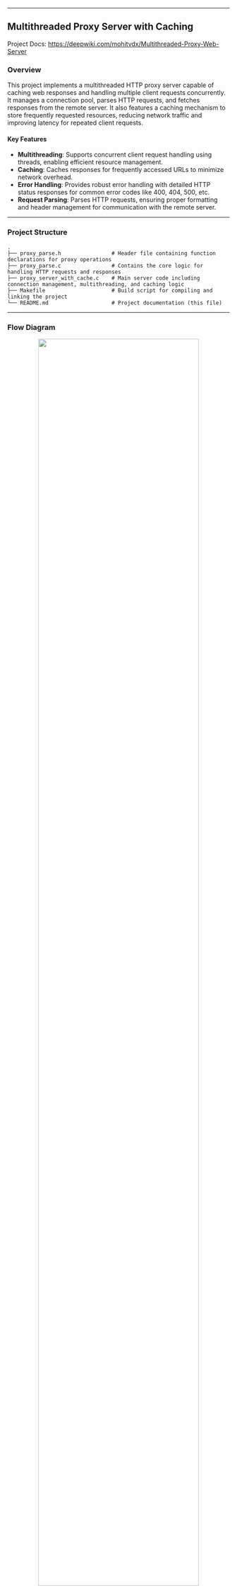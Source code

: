 
---

**Multithreaded Proxy Server with Caching**
---
Project Docs: https://deepwiki.com/mohitvdx/Multithreaded-Proxy-Web-Server


### Overview

This project implements a multithreaded HTTP proxy server capable of caching web responses and handling multiple client requests concurrently. It manages a connection pool, parses HTTP requests, and fetches responses from the remote server. It also features a caching mechanism to store frequently requested resources, reducing network traffic and improving latency for repeated client requests.

#### Key Features
- **Multithreading**: Supports concurrent client request handling using threads, enabling efficient resource management.
- **Caching**: Caches responses for frequently accessed URLs to minimize network overhead.
- **Error Handling**: Provides robust error handling with detailed HTTP status responses for common error codes like 400, 404, 500, etc.
- **Request Parsing**: Parses HTTP requests, ensuring proper formatting and header management for communication with the remote server.

---

### Project Structure
```
.
├── proxy_parse.h                # Header file containing function declarations for proxy operations
├── proxy_parse.c                # Contains the core logic for handling HTTP requests and responses
├── proxy_server_with_cache.c    # Main server code including connection management, multithreading, and caching logic
├── Makefile                     # Build script for compiling and linking the project
└── README.md                    # Project documentation (this file)
```

---
### Flow Diagram

<!-- ![Flow diagram](FlowDiagram/FlowDiagram.png) -->
<div style="text-align: center;">
  <img src="Images/FlowDiagram.png" style="width: 85%; border-radius: 15px;" />
</div>


This diagram illustrates the process flow of how a client request is handled by the proxy server, from the initial request to response generation, caching, and error handling.

### Core Functions

#### `sendErrorMessage(int socket, int status_code)`
- **Description**: Sends a formatted HTTP error message for specified status codes like 400, 403, 404, 500, etc.
- **Arguments**:
  - `socket`: The socket descriptor for the client connection.
  - `status_code`: The HTTP error status code (e.g., 400, 404, etc.).
- **Returns**: 1 on success, -1 on failure.

#### `sendHttpErrorResponse(int socket, int status_code)`
- **Description**: Sends detailed error responses to the client, including the appropriate status message and HTML body content.
- **Arguments**:
  - `socket`: The socket descriptor for the client connection.
  - `status_code`: The HTTP error status code to be returned.
- **Returns**: 1 on success, -1 on failure.

#### `connectRemoteServer(char* host_addr, int port_num)`
- **Description**: Establishes a connection to a remote server for fetching resources.
- **Arguments**:
  - `host_addr`: The address of the remote server.
  - `port_num`: The port number to connect to.
- **Returns**: The socket descriptor on success, -1 on failure.

#### `handle_request(int clientSocket, ParsedRequest *request, char *tempReq)`
- **Description**: Processes the HTTP request, forwards it to the remote server, and sends the response back to the client.
- **Arguments**:
  - `clientSocket`: The socket descriptor for the client.
  - `request`: A structure containing parsed HTTP request details.
  - `tempReq`: A temporary request buffer.
- **Returns**: 0 on success, -1 on failure.

#### `checkHTTPversion(char *msg)`
- **Description**: Checks and validates the HTTP version in the incoming request message.
- **Arguments**:
  - `msg`: The HTTP request message.
- **Returns**: 1 for supported HTTP versions (1.0, 1.1), -1 for unsupported versions.

#### `thread_fn(void* socketNew)`
- **Description**: The function executed by each thread to handle client requests. It waits for the semaphore to ensure safe concurrent access and processes the incoming request.
- **Arguments**:
  - `socketNew`: A pointer to the socket descriptor for the client.
- **Returns**: None.

---

### Constants

- `MAX_CLIENTS`: Maximum number of concurrent client connections (default: 10).
- `MAX_BYTES`: Maximum allowed size of request or response (default: 4096 bytes).
- `MAX_SIZE`: Maximum size for the cache (default: 200 MB).
- `MAX_ELEMENT_SIZE`: Maximum size for an individual cached element (default: 10 MB).

---

### Data Structures

#### `cache_element`
A structure representing a cached response.

- **Fields**:
  - `data`: A pointer to the cached response data.
  - `len`: The length of the cached data.
  - `url`: The URL associated with the cached response.
  - `lru_time_track`: A timestamp for managing the least recently used (LRU) cache eviction policy.
  - `next`: A pointer to the next cache element in the linked list.

```c
struct cache_element {
    char *data;
    int len;
    char *url;
    time_t lru_time_track;
    cache_element *next;
};
```

---

### Dependencies

- **Standard Libraries**: `stdio.h`, `stdlib.h`, `string.h`, `unistd.h`, `time.h`, `errno.h`, `pthread.h`, `semaphore.h`.
- **Networking Libraries**: `sys/socket.h`, `netinet/in.h`, `arpa/inet.h`.

---

### Compilation and Build

To compile the proxy server, use the provided `Makefile` by running the following command:
```
make
```
This will compile the project and generate the executable `proxy` along with the necessary object files.

#### Makefile Details

The `Makefile` includes the following targets:

##### `all`
The default target that builds the proxy server executable.

```makefile
CC=g++
CFLAGS= -g -Wall

all: proxy

proxy: proxy_server_with_cache.c
	$(CC) $(CFLAGS) -o proxy_parse.o -c proxy_parse.c -lpthread
	$(CC) $(CFLAGS) -o proxy.o -c proxy_server_with_cache.c -lpthread
	$(CC) $(CFLAGS) -o proxy proxy_parse.o proxy.o -lpthread
```

##### `clean`
Removes all object files and the compiled executable.

```makefile
clean:
	rm -f proxy *.o
```

##### `tar`
Creates a tarball archive of the source code, including the proxy server files, `README`, `Makefile`, and header/source files.

```makefile
tar:
	tar -cvzf ass1.tgz proxy_server_with_cache.c README Makefile proxy_parse.c proxy_parse.h
```

---

### Usage

1. **Start the Proxy Server**: Run the compiled binary to start the proxy server on a specific port. For example:
   ```
   ./proxy 8080
   ```
   This will start the proxy server on port 8080. Ensure the server is accessible to clients.

2. **Connect Clients**: Clients can connect to the proxy server through the specified port (e.g., Open `http://localhost:8080/https://iiitbhopal.ac.in/#/website/home`). When clients request a web resource, the proxy will check if the resource is in the cache. If it is, it will return the cached data; otherwise, it will fetch the resource from the remote server.

3. **Manage Cache**: The server will cache responses for frequently accessed URLs, improving the speed and reducing the network traffic for repeated requests.

Note: Accept the below dialogue to allow setting up proxy server.

<div style="text-align: center;">
  <img src="Images/ProxyAccept.png" style="width: 50%; border-radius: 15px;" />
</div>

Note: Use incognito mode in browser to test the proxy server. So that browser cache will not be used.

---

### Terminal Output

<div style="display: grid; grid-template-columns: repeat(2, 1fr); gap: 15px; justify-items: center;">
  <div>
    <img src="Images/running1.png" style="width: 100%; max-width: 350px; border-radius: 15px;" />
  </div>
  <div>
    <img src="Images/running2.png" style="width: 100%; max-width: 350px; border-radius: 15px;" />
  </div>
  <!-- <div>
    <img src="Images/running3.png" style="width: 100%; max-width: 350px; border-radius: 15px;" />
  </div>
  <div>
    <img src="Images/running4.png" style="width: 100%; max-width: 350px; border-radius: 15px;" />
  </div> -->
  <div style="grid-column: span 2; text-align: center;">
    <img src="Images/running3.png" style="width: 100%; max-width: 350px; border-radius: 15px;" />
  </div>
</div>


---

### Computer Science Fundamentals Used

1. **Multithreading**: Each incoming client request is processed in a separate thread, allowing the server to handle multiple client requests simultaneously. The use of threads ensures efficient resource utilization and faster response times. This is achieved using `pthread` library functions.

2. **Caching**: The project employs a caching mechanism to store frequently accessed resources. The LRU (Least Recently Used) policy is used to manage cache eviction, ensuring that the most recently accessed items remain in the cache, while less frequently accessed items are removed.

3. **Socket Programming**: The project utilizes low-level socket programming to establish communication between the client, proxy server, and remote server. This includes managing TCP/IP connections, parsing HTTP requests, and sending back HTTP responses.

4. **Error Handling**: Proper error handling ensures the system remains stable and responds with appropriate HTTP status codes when issues occur, such as malformed requests or connection failures.

5. **Concurrency Management**: Semaphores are used to ensure that shared resources, such as the cache, are accessed in a thread-safe manner, avoiding race conditions and ensuring data integrity.

---

### Error Handling

- The proxy server logs errors such as connection failures, request parsing issues, and cache management problems.
- Error codes are returned in the form of detailed HTTP status responses, including:
  - 400 Bad Request
  - 403 Forbidden
  - 404 Not Found
  - 500 Internal Server Error
  - 501 Not Implemented
  - 505 HTTP Version Not Supported

---

### Note

This project works better in linux/unix environment.

---

### Contributing

Contributions are welcome! If you'd like to contribute to this project, feel free to fork the repository and submit a pull request. Please ensure that your changes are thoroughly tested and documented.

---

### License

This project is licensed under the MIT License.

---
